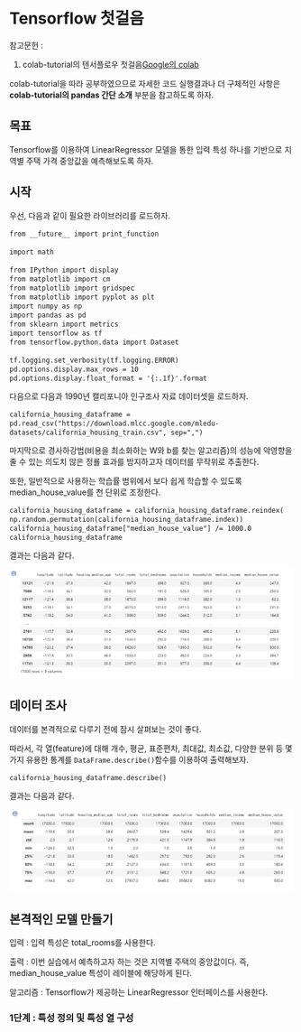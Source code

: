 # Tensorflow 첫걸음

참고문헌 : 
1. colab-tutorial의 텐서플로우 첫걸음[Google의 colab](https://colab.research.google.com)

colab-tutorial을 따라 공부하였으므로 자세한 코드 실행결과나 더 구체적인 사항은 **colab-tutorial의 pandas 간단 소개** 부분을 참고하도록 하자.

## 목표

Tensorflow를 이용하여 LinearRegressor 모델을 통한 입력 특성 하나를 기반으로 지역별 주택 가격 중앙값을 예측해보도록 하자.

## 시작

우선, 다음과 같이 필요한 라이브러리를 로드하자.

    from __future__ import print_function

    import math

    from IPython import display
    from matplotlib import cm
    from matplotlib import gridspec
    from matplotlib import pyplot as plt
    import numpy as np
    import pandas as pd
    from sklearn import metrics
    import tensorflow as tf
    from tensorflow.python.data import Dataset

    tf.logging.set_verbosity(tf.logging.ERROR)
    pd.options.display.max_rows = 10
    pd.options.display.float_format = '{:.1f}'.format

다음으로 다음과 1990년 캘리포니아 인구조사 자료 데이터셋을 로드하자.

    california_housing_dataframe = pd.read_csv("https://download.mlcc.google.com/mledu-datasets/california_housing_train.csv", sep=",")

마지막으로 경사하강법(비용을 최소화하는 W와 b를 찾는 알고리즘)의 성능에 악영향을 줄 수 있는 의도치 않은 정룔 효과를 방지하고자 데이터를 무작위로 추출한다.

또한, 일반적으로 사용하는 학습률 범위에서 보다 쉽게 학습할 수 있도록 median_house_value를 천 단위로 조정한다.

    california_housing_dataframe = california_housing_dataframe.reindex(
    np.random.permutation(california_housing_dataframe.index))
    california_housing_dataframe["median_house_value"] /= 1000.0
    california_housing_dataframe

결과는 다음과 같다.

![Tesnsorflow_step1_1](https://github.com/Se-Hun/DeepLearningStudy/blob/master/programmingStudy/png/Tesnsorflow_step1_1.PNG)

## 데이터 조사

데이터를 본격적으로 다루기 전에 잠시 살펴보는 것이 좋다.

따라서, 각 열(feature)에 대해 개수, 평균, 표준편차, 최대값, 최소값, 다양한 분위 등 몇 가지 유용한 통계를 `DataFrame.describe()`함수를 이용하여 출력해보자.

    california_housing_dataframe.describe()

결과는 다음과 같다.

![Tesnsorflow_step1_2](https://github.com/Se-Hun/DeepLearningStudy/blob/master/programmingStudy/png/Tesnsorflow_step1_2.PNG)

## 본격적인 모델 만들기

입력 : 입력 특성은 total_rooms를 사용한다.

출력 : 이번 실습에서 예측하고자 하는 것은 지역별 주택의 중앙값이다. 즉, median_house_value 특성이 레이블에 해당하게 된다.

알고리즘 : Tensorflow가 제공하는 LinearRegressor 인터페이스를 사용한다.

### 1단계 : 특성 정의 및 특성 열 구성

